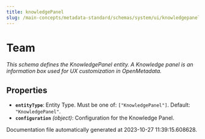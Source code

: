 ```yaml
---
title: knowledgePanel
slug: /main-concepts/metadata-standard/schemas/system/ui/knowledgepanel
---
```


# Team

*This schema defines the KnowledgePanel entity. A Knowledge panel is an information box used for UX customization in OpenMetadata.*

## Properties

- **`entityType`**: Entity Type. Must be one of: `["KnowledgePanel"]`. Default: `"KnowledgePanel"`.
- **`configuration`** *(object)*: Configuration for the Knowledge Panel.


Documentation file automatically generated at 2023-10-27 11:39:15.608628.
